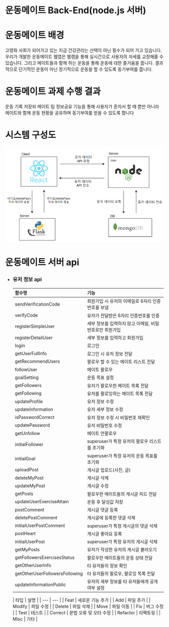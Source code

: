 # 운동메이트 Back-End(node.js 서버)

# **운동메이트** 배경
  고령화 사회가 되어가고 있는 지금 건강관리는 선택이 아닌 필수가 되어 가고 있습니다. 
  우리가 개발한 운동메이트 웹앱은 웹캠을 통해 실시간으로 사용자의 자세를 교정해줄 수 있습니다. 
  그리고 메이트들과 함께 하는 운동을 통해 운동에 대한 즐거움을 줍니다. 
  결과적으로 단기적인 운동이 아닌 장기적으로 운동을 할 수 있도록 동기부여를 줍니다. 

# **운동메이트** 과제 수행 결과
  운동 기록 저장되 메이트 팀 정보공유 기능을 통해 사용자가 혼자서 할 때 뿐만 아니라 메이트와 함께 운동 현황을 공유하며 동기부여를 받을 수 있도록 합니다

  
# 시스템 구성도
![system-diagram](./exec/system-diagram.png)


# **운동메이트** 서버 api

  - ### 유저 정보 api
    
    | 함수명 | 기능 |
    | --- | --- |
    | sendVerificationCode | 회원가입 시 유저의 이메일로 6자리 인증번호를 보냄 |
    | verifyCode | 유저가 전달받은 6자리 인증번호를 인증 |
    | registerSimpleUser | 세부 정보를 입력하지 않고 이메일, 비밀번호로만 회원가입 |
    | registerDetailUser | 세부 정보를 입력하고 회원가입|
    | login | 로그인 |
    | getUserFullInfo | 로그인 시 유저 정보 전달 |
    | getRecommendUsers | 팔로우 할 수 있는 메이트 리스트 전달 |
    | followUser | 메이트 팔로우 |
    | goalSetting | 운동 목표 설정 |
    | getFollowers | 유저가 팔로우한 메이트 목록 전달 |
    | getFollowing | 유저를 팔로잉하는 메이트 목록 전달 |
    | updateProfile | 유저 정보 수정 |
    | updateInformation | 유저 세부 정보 수정 |
    | isPasswordCorrect | 유저 정보 수정 시 비밀번호 재확인 |
    | updatePassword | 유저 비밀번호 수정 |
    | getUnfollow | 메이트 언팔로우 |
    | initialFollower | superuser가 특정 유저의 팔로우 리스트를 초기화 |
    | initialGoal | superuser가 특정 유저의 운동 목표를 초기화 |
    | uploadPost | 게시글 업로드(사진, 글) |
    | deleteMyPost | 게시글 삭제 |
    | updateMyPost | 게시글 수정 |
    | getPosts | 팔로우한 메이트들의 게시글 피드 전달 |
    | updateUserExerciseAttain | 운동 후 달성값 저장 |
    | postComment | 게시글 댓글 등록 |
    | deletePostComment | 게시글에 등록한 댓글 삭제 |
    | initialUserPostComment | superuser가 특정 게시글의 댓글 삭제 |
    | postHeart | 게시글 좋아요 등록 |
    | initialUserPost | superuser가 특정 유저의 게시글 삭제 |
    | getMyPosts | 유저가 작성한 유저의 게시글 불러오기 |
    | getFollowersExercisesStatus | 팔로우한 메이트들의 운동 상태 전달 |
    | getOtherUserInfo | 타 유저들의 정보 확인 |
    | getOtherUserFollowersFollowing | 타 유저들의 팔로우, 팔로잉 목록 전달 |
    | updateInformationPublic | 유저의 세부 정보를 타 유저들에게 공개 여부 설정 |
    
    
      | 타입 | 설명 |
        | --- | --- |
        | Feat | 새로운 기능 추가 |
        | Add | 파일 추가 |
        | Modify | 파일 수정 |
        | Delete | 파일 삭제 |
        | Move | 파일 이동 |
        | Fix | 버그 수정 |
        | Test | 테스트 |
        | Correct | 문법 오류 및 오타 수정 |
        | Refactor | 리팩토링 |
        | Misc | 기타 |
